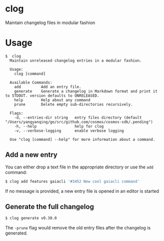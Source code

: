 # clog
Maintain changelog files in modular fashion 

# Usage

```
$  clog      
  Maintain unreleased changelog entries in a modular fashion.
  
  Usage:
    clog [command]
  
  Available Commands:
    add         Add an entry file.
    generate    Generate a changelog in Markdown format and print it to STDOUT. version defaults to UNRELEASED.
    help        Help about any command
    prune       Delete empty sub-directories recursively.
  
  Flags:
    -d, --entries-dir string   entry files directory (default "/Users/yangyanqing/go/src/github.com/cosmos/cosmos-sdk/.pending")
    -h, --help                 help for clog
    -v, --verbose-logging      enable verbose logging
  
  Use "clog [command] --help" for more information about a command.

```

## Add a new entry

You can either drop a text file in the appropriate directory or use the `add` command:

```bash
$ clog add features gaiacli '#3452 New cool gaiacli command'
```

If no message is provided, a new entry file is opened in an editor is started

## Generate the full changelog

```bash
$ clog generate v0.30.0
```

The `-prune` flag would remove the old entry files after the changelog is generated.
